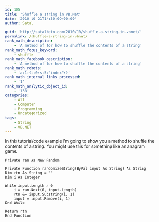 ```yaml
---
id: 105
title: 'Shuffle a string in VB.Net'
date: '2010-10-21T14:30:09+00:00'
author: Satal

guid: 'http://satalketo.com/2010/10/shuffle-a-string-in-vbnet/'
permalink: /shuffle-a-string-in-vbnet/
rank_math_description:
    - 'A method of for how to shuffle the contents of a string'
rank_math_focus_keyword:
    - shuffle
rank_math_facebook_description:
    - 'A method of for how to shuffle the contents of a string'
rank_math_robots:
    - 'a:1:{i:0;s:5:"index";}'
rank_math_internal_links_processed:
    - '1'
rank_math_analytic_object_id:
    - '138'
categories:
    - All
    - Computer
    - Programming
    - Uncategorized
tags:
    - String
    - VB.NET
---
```


In this tutorial/code example I’m going to show you a method to shuffle the contents of a string. You might use this for something like an anagram game.

```vbnet
Private ran As New Random

Private Function randomizeString(ByVal input As String) As String
Dim rtn As String = ""
Dim i As Integer

While input.Length > 0
    i = ran.Next(0, input.Length)
    rtn &= input.Substring(i, 1)
    input = input.Remove(i, 1)
End While

Return rtn
End Function
```